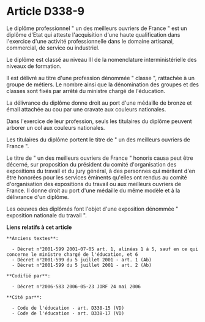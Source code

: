# Article D338-9

Le diplôme professionnel " un des meilleurs ouvriers de France " est un diplôme d'Etat qui atteste l'acquisition d'une haute
qualification dans l'exercice d'une activité professionnelle dans le domaine artisanal, commercial, de service ou industriel.

Le diplôme est classé au niveau III de la nomenclature interministérielle des niveaux de formation.

Il est délivré au titre d'une profession dénommée " classe ", rattachée à un groupe de métiers. Le nombre ainsi que la
dénomination des groupes et des classes sont fixés par arrêté du ministre chargé de l'éducation.

La délivrance du diplôme donne droit au port d'une médaille de bronze et émail attachée au cou par une cravate aux couleurs
nationales.

Dans l'exercice de leur profession, seuls les titulaires du diplôme peuvent arborer un col aux couleurs nationales.

Les titulaires du diplôme portent le titre de " un des meilleurs ouvriers de France ".

Le titre de " un des meilleurs ouvriers de France " honoris causa peut être décerné, sur proposition du président du comité
d'organisation des expositions du travail et du jury général, à des personnes qui méritent d'en être honorées pour les
services éminents qu'elles ont rendus au comité d'organisation des expositions du travail ou aux meilleurs ouvriers de
France. Il donne droit au port d'une médaille du même modèle et à la délivrance d'un diplôme.

Les oeuvres des diplômés font l'objet d'une exposition dénommée " exposition nationale du travail ".

**Liens relatifs à cet article**

	**Anciens textes**:

	  - Décret n°2001-599 2001-07-05 art. 1, alinéas 1 à 5, sauf en ce qui concerne le ministre chargé de l'éducation, et 6
	  - Décret n°2001-599 du 5 juillet 2001 - art. 1 (Ab)
	  - Décret n°2001-599 du 5 juillet 2001 - art. 2 (Ab)

	**Codifié par**:

	  - Décret n°2006-583 2006-05-23 JORF 24 mai 2006

	**Cité par**:

	  - Code de l'éducation - art. D338-15 (VD)
	  - Code de l'éducation - art. D338-17 (VD)
